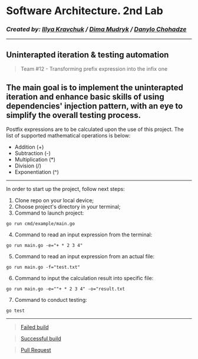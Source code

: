 # Software Architecture. 2nd Lab
### *Created by: [Illya Kravchuk](https://github.com/Illyakravchuk) / [Dima Mudryk](https://github.com/TangiresH) / [Danylo Chohadze](https://github.com/GhostDolphin)*
---
## Uninterapted iteration & testing automation
> Team #12 - Transforming prefix expression into the infix one

The main goal is to implement the uninterapted iteration and enhance basic skills of using dependencies' injection pattern, with an eye to simplify the overall testing process.
---
Postfix expressions are to be calculated upon the use of this project. The list of supported mathematical operations is below:
- Addition (+)
- Subtraction (-)
- Multiplication (\*)
- Division (/)
- Exponentiation (^)
---
In order to start up the project, follow next steps:
1. Clone repo on your local device;
2. Choose project's directory in your terminal;
3. Command to launch project:
```
go run cmd/example/main.go
```
4. Command to read an input expression from the terminal:
```
go run main.go -e="+ * 2 3 4"
```
5. Command to read an input expression from an actual file:
```
go run main.go -f="test.txt"
```
6. Command to input the calculation result into specific file:
```
go run main.go -e=""+ * 2 3 4" -o="result.txt
```
7. Command to conduct testing:
```
go test
```
---
> [Failed build](https://github.com/Illyakravchuk/lab_2/actions/runs/4463392235/jobs/7838565519)

> [Successful build](https://github.com/Illyakravchuk/lab_2/actions/runs/4463840600/jobs/7839437578)

> [Pull Request](https://github.com/Illyakravchuk/lab_2/actions/runs/4463848460/jobs/7839453486)
